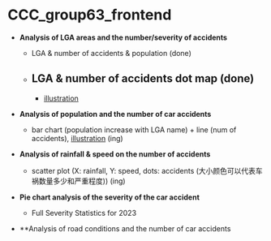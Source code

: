 # CCC_group63_frontend


- **Analysis of LGA areas and the number/severity of accidents**
	- LGA & number of accidents & population (done)
	- LGA & number of accidents dot map (done)
		- 
		-  [illustration](https://plotly.com/python/mixed-subplots/)

- **Analysis of population and the number of car accidents**
	- bar chart (population increase with LGA name) + line (num of accidents), [illustration](https://plotly.com/python/figurewidget/) (ing)

- **Analysis of rainfall & speed on the number of accidents**
	- scatter plot (X: rainfall, Y: speed, dots: accidents (大小颜色可以代表车祸数量多少和严重程度)) (ing)

- **Pie chart analysis of the severity of the car accident**
	- Full Severity Statistics for 2023

- **Analysis of road conditions and the number of car accidents